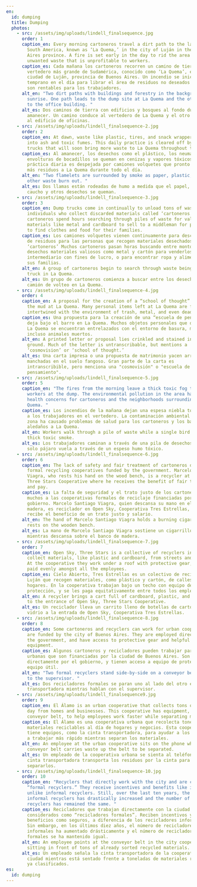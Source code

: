 ```yaml
---
en:
  id: dumping
  title: Dumping
  photos:
    - src: /assets/img/uploads/lindell_finalsequence.jpg
      order: 1
      caption_en: Every morning cartoneros travel a dirt path to the largest dump in
        South America, known as ‘La Quema,’ in the city of Luján in the Buenos
        Aires province. A fire is set early in the day to rid the area of
        unwanted waste that is unprofitable to workers.
      caption_es: Cada mañana los cartoneros recorren un camino de tierra hacia el
        vertedero más grande de Sudamérica, conocido como ‘La Quema’, en la
        ciudad de Luján, provincia de Buenos Aires. Un incendio se inicia
        temprano en el día para librar el área de residuos no deseados que no
        son rentables para los trabajadores.
      alt_en: "Two dirt paths with buildings and forestry in the background during
        sunrise. One path leads to the dump site at La Quema and the other leads
        to the office building. "
      alt_es: Dos caminos de tierra con edificios y bosques al fondo durante el
        amanecer. Un camino conduce al vertedero de La Quema y el otro conduce
        al edificio de oficinas.
    - src: /assets/img/uploads/lindell_finalsequence-2.jpg
      order: 2
      caption_en: At dawn, waste like plastic, tires, and snack wrappers are burnt
        into ash and toxic fumes. This daily practice is cleared off by dump
        trucks that will soon bring more waste to La Quema throughout the day.
      caption_es: Al amanecer, los desechos como el plástico, los neumáticos y las
        envolturas de bocadillos se queman en cenizas y vapores tóxicos. Esta
        práctica diaria es despejada por camiones volquetes que pronto traerán
        más residuos a La Quema durante todo el día.
      alt_en: "Two flamelets are surrounded by smoke as paper, plastic, rubber, and
        other waste burn out. "
      alt_es: Dos llamas están rodeadas de humo a medida que el papel, el plástico, el
        caucho y otros desechos se queman.
    - src: /assets/img/uploads/lindell_finalsequence-3.jpg
      order: 3
      caption_en: Dump trucks come in continually to unload tons of waste for
        individuals who collect discarded materials called ‘cartoneros.’ Many
        cartoneros spend hours searching through piles of waste for valuable
        materials like metal and cardboard to sell to a middleman for profit, or
        to find clothes and food for their families.
      caption_es: Los camiones volquetes vienen continuamente para descargar toneladas
        de residuos para las personas que recogen materiales desechados llamados
        ‘cartoneros’ Muchos cartoneros pasan horas buscando entre montones de
        desechos materiales valiosos como metal y cartón para venderlos a un
        intermediario con fines de lucro, o para encontrar ropa y alimentos para
        sus familias.
      alt_en: A group of cartoneros begin to search through waste being left by a dump
        truck in La Quema.
      alt_es: Un grupo de cartoneros comienza a buscar entre los desechos que deja un
        camión de volteo en La Quema.
    - src: /assets/img/uploads/lindell_finalsequence-4.jpg
      order: 4
      caption_en: A proposal for the creation of a “school of thought” is left beneath
        the mud at La Quema. Many personal items left at La Quema are found
        intertwined with the environment of trash, metal, and even dead animals.
      caption_es: Una propuesta para la creación de una “escuela de pensamiento” se
        deja bajo el barro en La Quema. Muchos objetos personales que quedan en
        La Quema se encuentran entrelazados con el entorno de basura, metal e
        incluso animales muertos.
      alt_en: A printed letter or proposal lies crinkled and stained in the muddy
        ground. Much of the letter is untranscribable, but mentions a
        ‘cosmovision’ or ‘school of thought.’
      alt_es: Una carta impresa o una propuesta de matrimonio yacen arrugadas y
        manchadas en el suelo fangoso. Gran parte de la carta es
        intranscribible, pero menciona una "cosmovisión" o "escuela de
        pensamiento".
    - src: /assets/img/uploads/lindell_finalsequence-5.jpg
      order: 5
      caption_en: "The fires from the morning leave a thick toxic fog that plagues
        workers at the dump. The environmental pollution in the area has caused
        health concerns for cartoneros and the neighborhoods surrounding La
        Quema. "
      caption_es: Los incendios de la mañana dejan una espesa niebla tóxica que plaga
        a los trabajadores en el vertedero. La contaminación ambiental en la
        zona ha causado problemas de salud para los cartoneros y los barrios
        aledaños a La Quema.
      alt_en: Workers walk through a pile of waste while a single bird flies through
        thick toxic smoke.
      alt_es: Los trabajadores caminan a través de una pila de desechos mientras un
        solo pájaro vuela a través de un espeso humo tóxico.
    - src: /assets/img/uploads/lindell_finalsequence-6.jpg
      order: 6
      caption_en: The lack of safety and fair treatment of cartoneros draws many to
        formal recycling cooperatives funded by the government. Marcelo Santiago
        Viagra, who rests his hand on the wood bench, is a recycler at Open Sky,
        Three Stars Cooperative where he receives the benefit of fair treatment
        and pay.
      caption_es: La falta de seguridad y el trato justo de los cartoneros atrae a
        muchos a las cooperativas formales de reciclaje financiadas por el
        gobierno. Marcelo Santiago Viagra, quien descansa su mano en el banco de
        madera, es reciclador en Open Sky, Cooperativa Tres Estrellas, donde
        recibe el beneficio de un trato justo y salario.
      alt_en: The hand of Marcelo Santiago Viagra holds a burning cigarette while it
        rests on the wooden bench.
      alt_es: La mano de Marcelo Santiago Viagra sostiene un cigarrillo encendido
        mientras descansa sobre el banco de madera.
    - src: /assets/img/uploads/lindell_finalsequence-7.jpg
      order: 7
      caption_en: Open Sky, Three Stars is a collective of recyclers in Luján that
        collect materials, like plastic and cardboard, from streets and homes.
        At the cooperative they work under a roof with protective gear, and are
        paid evenly amongst all the employees.
      caption_es: Cielo Abierto, Tres Estrellas es un colectivo de recicladores en
        Luján que recogen materiales, como plástico y cartón, de calles y
        hogares. En la cooperativa trabajan bajo un techo con equipo de
        protección, y se les paga equitativamente entre todos los empleados.
      alt_en: A recycler brings a cart full of cardboard, plastic, and glass bottles
        to the entrance of Open Sky, Three Stars Cooperative.
      alt_es: Un reciclador lleva un carrito lleno de botellas de cartón, plástico y
        vidrio a la entrada de Open Sky, Cooperativa Tres Estrellas.
    - src: /assets/img/uploads/lindell_finalsequence-8.jpg
      order: 8
      caption_en: Some cartoneros and recyclers can work for urban cooperatives that
        are funded by the city of Buenos Aires. They are employed directly by
        the government, and have access to protective gear and helpful
        equipment.
      caption_es: Algunos cartoneros y recicladores pueden trabajar para cooperativas
        urbanas que son financiadas por la ciudad de Buenos Aires. Son empleados
        directamente por el gobierno, y tienen acceso a equipo de protección y
        equipo útil.
      alt_en: "Two formal recyclers stand side-by-side on a conveyor belt as they talk
        to the supervisor. "
      alt_es: Dos recicladores formales se paran uno al lado del otro en una cinta
        transportadora mientras hablan con el supervisor.
    - src: /assets/img/uploads/lindell_finalsequence9.jpg
      order: 9
      caption_en: El Álamo is an urban cooperative that collects tons of recyclables a
        day from homes and businesses. This cooperative has equipment, like the
        conveyor belt, to help employees work faster while separating materials.
      caption_es: El Álamo es una cooperativa urbana que recolecta toneladas de
        materiales reciclables al día de hogares y negocios. Esta cooperativa
        tiene equipos, como la cinta transportadora, para ayudar a los empleados
        a trabajar más rápido mientras separan los materiales.
      alt_en: An employee at the urban cooperative sits on the phone while the
        conveyor belt carries waste up the belt to be separated.
      alt_es: Un empleado de la cooperativa urbana se sienta al teléfono mientras la
        cinta transportadora transporta los residuos por la cinta para
        separarlos.
    - src: /assets/img/uploads/lindell_finalsequence-10.jpg
      order: 10
      caption_en: "Recyclers that directly work with the city and are considered to be
        “formal recyclers.” They receive incentives and benefits like insurance,
        unlike informal recyclers. Still, over the last ten years, the number of
        informal recyclers has drastically increased and the number of formal
        recyclers has remained the same. "
      caption_es: Recicladores que trabajan directamente con la ciudad y son
        considerados como “recicladores formales”. Reciben incentivos y
        beneficios como seguros, a diferencia de los recicladores informales.
        Sin embargo, en los últimos diez años, el número de recicladores
        informales ha aumentado drásticamente y el número de recicladores
        formales se ha mantenido igual.
      alt_en: An employee points at the conveyor belt in the city cooperative while
        sitting in front of tons of already sorted recycled materials.
      alt_es: Un empleado señala la cinta transportadora de la cooperativa de la
        ciudad mientras está sentado frente a toneladas de materiales reciclados
        ya clasificados.
es:
  id: dumping
---
```

